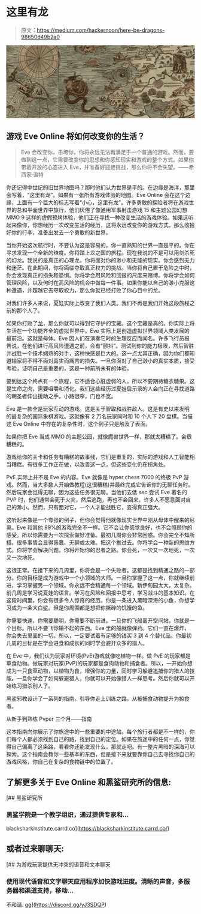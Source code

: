 # 这里有龙

> 原文：<https://medium.com/hackernoon/here-be-dragons-98650d49b2a0>

![](img/03fbc15cfd01d3459c8e253c7190a1b7.png)

## 游戏 Eve Online 将如何改变你的生活？

> Eve 会改变你，击垮你，你将永远无法再满足于一个普通的游戏。然而，要做到这一点，它需要改变你的思想和你感知现实和游戏的整个方式。如果你带着开放的心态进入 Eve，并准备好迎接挑战，那么你将不会失望。——希西家·温特

你还记得中世纪的旧世界地图吗？那时他们认为世界是平的。在边缘是海洋，那里会写着，“这里有龙”。如果有一张所有游戏体验的地图。Eve Online 会在这个边缘，上面有一个巨大的标志写着“小心，这里有龙”。许多勇敢的探险者将在游戏世界的总和平面世界中旅行，他们厌倦了像通用军事射击游戏 15 和主题公园幻想 MMO 9 这样的虚假预烤体验，他们正在寻找一种改变生活的游戏体验。如果这听起来像你，你想经历一次改变生活的经历，这将永远改变你的游戏方式，那么收拾好你的行李，准备出发去一个勇敢的新世界。

当你开始这次航行时，不要认为这是容易的。你一直熟知的世界一直是平的。你在寻求发现一个全新的维度。你将踏上龙之国的旅程。现在我说的不是可以用剑杀死的幻龙。我说的是真正的心理龙。你将面对你的渺小和无能的现实。你会感到无力和迷茫。在此期间，你将面临夺取真正权力的挑战。当你将自己置于危险之中时，你会发现真正的损失和恐惧。你将学会用风险和回报的尺度来赌博。你将学会如何管理风险，以及何时在高风险的机会中做每一件事。如果你能以自己的渺小克服这种遭遇，并超越它去夺取权力，那么你就已经打败了你心目中的龙。

对我们许多人来说，夏娃实际上改变了我们人类。我们不再是我们开始这段旅程之前的那个人了。

如果你打败了[龙](https://hackernoon.com/tagged/dragon)，那么你就可以得到它守护的宝藏。这个宝藏是真的。你实际上将生活在一个功能齐全的虚拟世界中。Eve 实际上是创造虚拟世界领域人类发展的最前沿。这就是母体。Eve 因人们在演奏它时的生理反应而闻名。许多飞行员报告说，在他们进行高风险遭遇之前，会有“颤抖”。测试到你的能力极限，然后智胜并战胜一个技术娴熟的对手，这种快感是巨大的。这一点尤其正确，因为你们都知道输家将不得不面对真实而痛苦的损失。一旦你面对了自己渺小的真实本质，接受考验，证明自己是重要的，这是一种前所未有的体验。

要到达这个终点有一个旅程，它不适合心脏虚弱的人，所以不要期待糖衣糖果。这是生命之肉，需要咀嚼和消化。我们这些经历过夏娃启示录的人会向正在寻找道路的朝圣者伸出援助之手。小路很窄，门也不宽。

Eve 是一款全是玩家互动的游戏。这是关于智取和战胜敌人。这是有史以来发明的最复杂的国际象棋游戏。这就像有 2 万名玩家同时和 10 个人下 20 盘棋。当描述 Eve Online 中存在的复杂性时，这个例子只是触及了表面。

如果你把 Eve 当成 MMO 的主题公园，就像魔兽世界一样，那就太糟糕了。会很糟糕的。

游戏给你的关卡和任务有糟糕的故事线，它们是重复的，实际的游戏和人工智能相当糟糕。有很多工作正在做，以改善这一点，但这些变化仍在拐角处。

PvE 实际上并不是 Eve 的内容。Eve 就像是 hyper chess 7000 的终极 PvP 游戏。然而，当大多数人开始做教程(这很糟糕)并最终完成它告诉你的无聊任务时。然后玩家会觉得无聊，因为这些任务很无聊。当他们去低 sec 尝试 Eve 著名的 PVP 时，他们通常会死于火灾，然后逃跑，再也不会回来。许多人不愿意面对自己的渺小。然而，只有面对它，一个人才能战胜它，变得真正强大。

这听起来像是一个夸张的例子，但你会觉得他就像现实世界中刚从母体中醒来的尼奥。Eve 和其他 99%的游戏完全不一样。它不会让你感觉良好，也不会照顾你的感受。所以你需要为一次探索做好准备。最初几周你会非常困惑。你会完全不知所措。很多事情会显得愚蠢、无聊或太难。把这个推过去。你将学会一种新的思维方式。你将学会解决问题。你将开始你的忍者之路。你会死，一次又一次地死，一次又一次地死。

这很正常。在接下来的几周里，你将会是一个失败者。这都是找到精通之路的一部分。你的目标是成为游戏中一个小领域的大师。一旦你掌握了这一点，你就继续前进，学习掌握另一个领域。你永远不会精通每一个领域。新伊甸园太大，太复杂。前几周是学习说夏娃的语言。学习在风险和回报中思考，学习战斗的基本知识。在这段时间里，你会有很多令人惊奇的经历。你是一条进入黑暗深海的小鱼，你想学习成为一条大白鲨。但是你周围都是想把你撕碎的饥饿的鱼。

你需要快速，你需要聪明，你需要不断前进。一旦你的飞船离开空间站，你就是一个目标。所以不要飞你输不起的东西。Eve 里的船就像弹药。它们一直在爆炸，你会失去里面的一切。所以，一定要试着有足够的钱买 3 到 4 个替代品。你最初几周的目标是在学会进食和成长的同时学会避开众多的猎人。

在 Eve 中，我们认为玩家对环境(PvE)游戏就像吃植物一样。做 PvE 的玩家都是草食动物。做玩家对玩家(PvP)的玩家都是食肉动物和捕食者。所以，一开始你想成为一只食草动物，以植物为食，增强你的力量，同时学习躲避追捕你的猎人的技能。一旦你学会了如何躲避猎人，你就可以开始像猎人一样思考。然后你就可以开始练习猎杀别人了。

黑鲨邪教设计了一系列的指南，引导你走上训练之路，从被捕食动物提升为掠食者。

从新手到熟练 Pvper 三个月——指南

这本指南向你展示了你旅途中的一些重要的中途站。每个旅行者都是不一样的，你们每个人都必须找到自己的路，找到自己的定位。如果在旅途中的任何一点，你觉得自己偏离了这条路，看看你还能发现什么，那就走吧。有一整片黑暗的深海可以探索。这个指南会教你一些基本的东西，但是接下来就要靠你自己去寻找你自己的游戏风格，你自己在复杂的食物链中的位置了。

## 了解更多关于 Eve Online 和黑鲨研究所的信息:

[](https://blacksharkinstitute.carrd.co/) [## 黑鲨研究所

### 黑鲨学院是一个教学组织，通过提供专家和…

blacksharkinstitute.carrd.co](https://blacksharkinstitute.carrd.co/) 

## 或者过来聊聊天:

[](https://discord.gg/yJ3SDQP) [## 为游戏玩家提供无冲突的语音和文本聊天

### 使用现代语音和文字聊天应用程序加快游戏进度。清晰的声音，多服务器和渠道支持，移动…

不和谐. gg](https://discord.gg/yJ3SDQP)